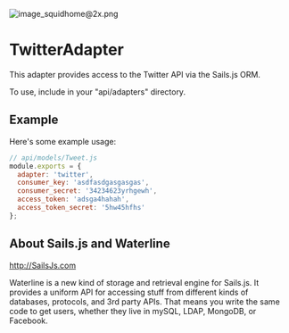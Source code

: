 ![image_squidhome@2x.png](http://i.imgur.com/RIvu9.png) 

# TwitterAdapter

This adapter provides access to the Twitter API via the Sails.js ORM.

To use, include in your "api/adapters" directory.

## Example

Here's some example usage:

```javascript
// api/models/Tweet.js
module.exports = {
  adapter: 'twitter',
  consumer_key: 'asdfasdgasgasgas',
  consumer_secret: '34234623yrhgewh',
  access_token: 'adsga4hahah',
  access_token_secret: '5hw45hfhs'
};
```

## About Sails.js and Waterline
http://SailsJs.com

Waterline is a new kind of storage and retrieval engine for Sails.js.  It provides a uniform API for accessing stuff from different kinds of databases, protocols, and 3rd party APIs.  That means you write the same code to get users, whether they live in mySQL, LDAP, MongoDB, or Facebook.
